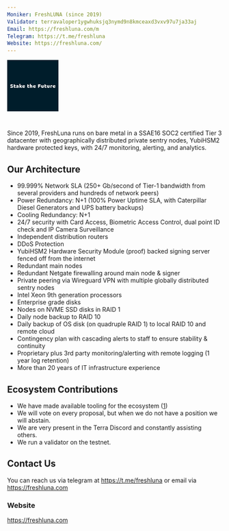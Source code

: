 ```yaml
---
Moniker: FreshLUNA (since 2019)
Validator: terravaloper1ygwhuksjq3nymd9n8kmceaxd3vxv97u7ja33aj
Email: https://freshluna.com/m
Telegram: https://t.me/freshluna
Website: https://freshluna.com/
---
```


 ![freshluna logo](freshluna-logo.png)

# <moniker> 
Since 2019, FreshLuna runs on bare metal in a SSAE16 SOC2 certified Tier 3 datacenter with geographically distributed private sentry nodes, YubiHSM2 hardware protected keys, with 24/7 monitoring, alerting, and analytics.

## Our Architecture

- 99.999% Network SLA (250+ Gb/second of Tier-1 bandwidth from several providers and hundreds of network peers)
- Power Redundancy: N+1 (100% Power Uptime SLA, with Caterpillar Diesel Generators and UPS battery backups)
- Cooling Redundancy: N+1
- 24/7 security with Card Access, Biometric Access Control, dual point ID check and IP Camera Surveillance
- Independent distribution routers
- DDoS Protection 
- YubiHSM2 Hardware Security Module (proof) backed signing server fenced off from the internet
- Redundant main nodes
- Redundant Netgate firewalling around main node & signer
- Private peering via Wireguard VPN with multiple globally distributed sentry nodes
- Intel Xeon 9th generation processors
- Enterprise grade disks
- Nodes on NVME SSD disks in RAID 1
- Daily node backup to RAID 10
- Daily backup of OS disk (on quadruple RAID 1) to local RAID 10 and remote cloud
- Contingency plan with cascading alerts to staff to ensure stability & continuity
- Proprietary plus 3rd party monitoring/alerting with remote logging (1 year log retention)
- More than 20 years of IT infrastructure experience

## Ecosystem Contributions

- We have made available tooling for the ecosystem ([1](https://github.com/gaia/cosmosvalmon))
- We will vote on every proposal, but when we do not have a position we will abstain.
- We are very present in the Terra Discord and constantly assisting others.
- We run a validator on the testnet.

## Contact Us

You can reach us via telegram at https://t.me/freshluna or email via https://freshluna.com

### Website

https://freshluna.com
